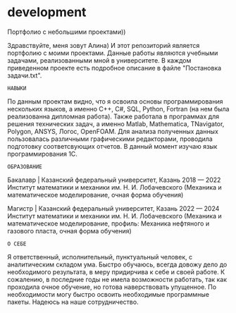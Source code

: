 # development
Портфолио с небольшими проектами))


Здравствуйте, меня зовут Алина) И этот репозиторий является портфолию с моими проектами. Данные работы являются учебными задачами, реализованными мной в университете. В каждом приведенном проекте есть подробное описание в файле "Постановка задачи.txt". 


 	НАВЫКИ

По данным проектам видно, что я освоила основы программирования нескольких языков, а именно C++, C#, SQL, Python, Fortran (на нем была реализованна дипломная работа). Также работала в программах для решения технических задач, а именно Matlab, Mathematica, TNavigator, Polygon, ANSYS, Логос, OpenFOAM. Для анализа полученных данных пользовалась различными графическими редакторами, проводила подготовку соответсвующих отчетов. В данный момент изучаю язык программирования 1C.


 	ОБРАЗОВАНИЕ

Бакалавр | Казанский федеральный университет, Казань 2018 — 2022
Институт математики и механики им. Н. И. Лобачевского (Механика и математическое моделирование, очная форма обучения)

Магистр | Казанский федеральный университет, Казань 2022 — 2024
Институт математики и механики им. Н. И. Лобачевского (Механика и математическое моделирование, профиль: Механика нефтяного и газового пласта, очная форма обучения)


 	О СЕБЕ
Я ответственный, исполнительный, пунктуальный человек, с аналитическим складом ума. Быстро обучаюсь, всегда довожу дело до необходимого результата, в меру придирчива к себе и своей работе. К сожалению, в последние годы не имела возможности работать, так как проходила очное обучение, но готова наверствовать упущенное. По необходимости могу быстро освоить необходимые программные пакеты. Надеюсь на наше сотрудничество.




